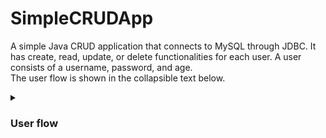 # SimpleCRUDApp
A simple Java CRUD application that connects to MySQL through JDBC. It has create, read, update, or delete functionalities for each user. A user consists of a username, password, and age.  
The user flow is shown in the collapsible text below.

<details>
 <summary><h3>User flow</h3></summary>
 
Creating first user:

<img src="SimpleCRUDAppPhotos/1 - UserCreation.png" alt="User create"/>

Modifying user:

<img src="SimpleCRUDAppPhotos/2 - UserModify.png" alt="User modify">

Creatings to more users;

<img src="SimpleCRUDAppPhotos/3 - TwoMoreUsers.png" alt="Two more create" />

Deleting user:

<img src="SimpleCRUDAppPhotos/4 - Deleteing one user .png" alt="Deleting user" />

Database result:

<img src="SimpleCRUDAppPhotos/5 - Database Result.png" alt="Databse result" />
 
 </details>
